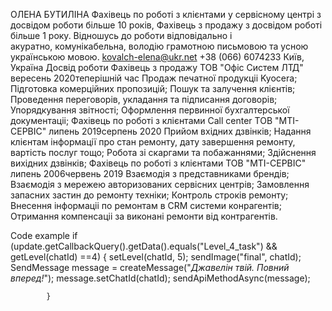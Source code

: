 ОЛЕНА БУТИЛІНА
Фахівець по роботі з клієнтами у сервісному центрі з досвідом роботи більше 10 років, Фахівець з продажу з досвідом роботі більше 1 року. Відношусь до роботи відповідально і акуратно, комунікабельна, володію грамотною письмовою та усною українською мовою.
kovalch-elena@ukr.net
+38 (066) 6074233
Київ, Україна
Досвід роботи
Фахівець з продажу
ТОВ "Офіс Систем ЛТД"
вересень 2020теперішній час
Продаж печатної продукціі Kyocera;
Підготовка комерційних пропозицій;
Пошук та залучення клієнтів;
Проведення переговорів, укладання та підписання договорів;
Упорядкування звітності;
Оформлення первинної бухгалтерської документаціі;
Фахівець по роботі з клієнтами Call center
ТОВ "МТІ-СЕРВІС"
липень 2019серпень 2020
Прийом вхідних дзвінків;
Надання клієнтам інформації про стан ремонту, дату завершення ремонту, вартість послуг тощо;
Робота зі скаргами та побажаннями;
Здійснення вихідних дзвінків;
Фахівець по роботі з клієнтами
ТОВ "МТІ-СЕРВІС"
липень 2006червень 2019
Взаємодія з представниками брендів;
Взаємодія з мережею авторизованих сервісних центрів;
Замовлення запасних застин до ремонту техніки;
Контроль строків ремонту;
Внесення інформаціі по ремонтам в CRM системи конрагентів;
Отримання компенсаціі за виконані ремонти від контрагентів.


Сode example
 if (update.getCallbackQuery().getData().equals("Level_4_task") && getLevel(chatId) ==4) {
                setLevel(chatId, 5);
                sendImage("final", chatId);
                SendMessage message = createMessage("*Джавелін твій. Повний вперед!*");
                message.setChatId(chatId);
                sendApiMethodAsync(message);

            }
